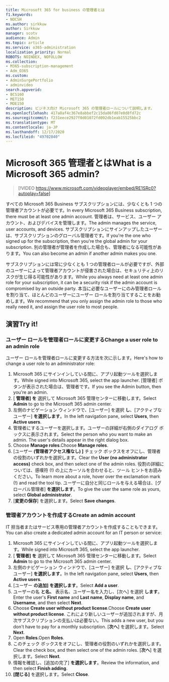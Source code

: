 ```yaml
---
title: Microsoft 365 for business の管理者とは
f1.keywords:
- NOCSH
ms.author: sirkkuw
author: Sirkkuw
manager: scotv
audience: Admin
ms.topic: article
ms.service: o365-administration
localization_priority: Normal
ROBOTS: NOINDEX, NOFOLLOW
ms.collection:
- M365-subscription-management
- Adm_O365
ms.custom:
- AdminSurgePortfolio
- adminvideo
search.appverid:
- BCS160
- MET150
- MOE150
description: ビジネス向け Microsoft 365 の管理者ロールについて説明します。
ms.openlocfilehash: 417a8af4c367e8abbef2c15da86fd07e0d8fd72c
ms.sourcegitcommit: f231eece2927f0d01072fd092db1eab15525bbc2
ms.translationtype: MT
ms.contentlocale: ja-JP
ms.lasthandoff: 12/17/2020
ms.locfileid: "49702840"
---
```

# <a name="what-is-a-microsoft-365-admin"></a><span data-ttu-id="56b2d-103">Microsoft 365 管理者とは</span><span class="sxs-lookup"><span data-stu-id="56b2d-103">What is a Microsoft 365 admin?</span></span>

> [!VIDEO https://www.microsoft.com/videoplayer/embed/RE1SRc0?autoplay=false]

<span data-ttu-id="56b2d-104">すべての Microsoft 365 Business サブスクリプションには、少なくとも 1 つの管理者アカウントが必要です。</span><span class="sxs-lookup"><span data-stu-id="56b2d-104">In every Microsoft 365 Business subscription, there must be at least one admin account.</span></span> <span data-ttu-id="56b2d-105">管理者は、サービス、ユーザー アカウント、およびデバイスを管理します。</span><span class="sxs-lookup"><span data-stu-id="56b2d-105">The admin manages the service, user accounts, and devices.</span></span> <span data-ttu-id="56b2d-106">サブスクリプションにサインアップしたユーザーは、サブスクリプションのグローバル管理者です。</span><span class="sxs-lookup"><span data-stu-id="56b2d-106">If you're the one who signed up for the subscription, then you're the global admin for your subscription.</span></span> <span data-ttu-id="56b2d-107">別の管理者が管理者を作成した場合も、管理者になる可能性があります。</span><span class="sxs-lookup"><span data-stu-id="56b2d-107">You can also become an admin if another admin makes you one.</span></span>

<span data-ttu-id="56b2d-108">サブスクリプションには常に少なくとも 1 つの管理者ロールが必要ですが、外部のユーザーによって管理者アカウントが侵害された場合は、セキュリティ上のリスクが生じ得る可能性があります。</span><span class="sxs-lookup"><span data-stu-id="56b2d-108">While you always need at least one admin role for your subscription, it can be a security risk if the admin account is compromised by an outside party.</span></span> <span data-ttu-id="56b2d-109">本当に必要なユーザーにのみ管理者ロールを割り当て、ほとんどのユーザーにユーザー ロールを割り当てすることをお勧めします。</span><span class="sxs-lookup"><span data-stu-id="56b2d-109">We recommend that you only assign the admin role to those who really need it, and assign the user role to most people.</span></span>

## <a name="try-it"></a><span data-ttu-id="56b2d-110">演習</span><span class="sxs-lookup"><span data-stu-id="56b2d-110">Try it!</span></span>

### <a name="change-a-user-role-to-an-admin-role"></a><span data-ttu-id="56b2d-111">ユーザー ロールを管理者ロールに変更する</span><span class="sxs-lookup"><span data-stu-id="56b2d-111">Change a user role to an admin role</span></span>

<span data-ttu-id="56b2d-112">ユーザー ロールを管理者ロールに変更する方法を次に示します。</span><span class="sxs-lookup"><span data-stu-id="56b2d-112">Here's how to change a user role to an administrator role:</span></span>

1. <span data-ttu-id="56b2d-113">Microsoft 365 にサインインしている間に、アプリ起動ツールを選択します。</span><span class="sxs-lookup"><span data-stu-id="56b2d-113">While signed into Microsoft 365, select the app launcher.</span></span> <span data-ttu-id="56b2d-114">[管理者] ボタンが表示された場合は、管理者です。</span><span class="sxs-lookup"><span data-stu-id="56b2d-114">If you see the Admin button, then you're an admin.</span></span>
1. <span data-ttu-id="56b2d-115">[ **管理者] を** 選択して Microsoft 365 管理センターに移動します。</span><span class="sxs-lookup"><span data-stu-id="56b2d-115">Select **Admin** to go to the Microsoft 365 admin center.</span></span>
1. <span data-ttu-id="56b2d-116">左側のナビゲーション ウィンドウで、[ユーザー] を選択 **し**、[アクティブなユーザー] **を選択します**。</span><span class="sxs-lookup"><span data-stu-id="56b2d-116">In the left navigation pane, select **Users**, then **Active users**.</span></span>
1. <span data-ttu-id="56b2d-117">管理者にするユーザーを選択します。ユーザーの詳細が右側のダイアログ ボックスに表示されます。</span><span class="sxs-lookup"><span data-stu-id="56b2d-117">Select the person who you want to make an admin. The user's details appear in the right dialog box.</span></span>
1. <span data-ttu-id="56b2d-118">Choose **Manage roles**.</span><span class="sxs-lookup"><span data-stu-id="56b2d-118">Choose **Manage roles**.</span></span>
1. <span data-ttu-id="56b2d-119">[ユーザー **(管理者アクセス権なし) ]** チェック ボックスをオフにし、管理者の役割のいずれかを選択します。</span><span class="sxs-lookup"><span data-stu-id="56b2d-119">Clear the **User (no administrator access)** check box, and then select one of the admin roles.</span></span> <span data-ttu-id="56b2d-120">役割の詳細については、感嘆符 (!) の上にカーソルを合わせると、ツール ヒントをお読みください。</span><span class="sxs-lookup"><span data-stu-id="56b2d-120">To learn more about a role, hover over the exclamation mark (!) and read the tool tip.</span></span> <span data-ttu-id="56b2d-121">ユーザーに自分と同じロールを与える場合は、[グローバル管理者] **を選択します**。</span><span class="sxs-lookup"><span data-stu-id="56b2d-121">To give the user the same role as  yours, select **Global administrator**.</span></span>
1. <span data-ttu-id="56b2d-122">[**変更の保存**] を選択します。</span><span class="sxs-lookup"><span data-stu-id="56b2d-122">Select **Save changes**.</span></span>

### <a name="create-an-admin-account"></a><span data-ttu-id="56b2d-123">管理者アカウントを作成する</span><span class="sxs-lookup"><span data-stu-id="56b2d-123">Create an admin account</span></span> 

<span data-ttu-id="56b2d-124">IT 担当者またはサービス専用の管理者アカウントを作成することもできます。</span><span class="sxs-lookup"><span data-stu-id="56b2d-124">You can also create a dedicated admin account for an IT person or service:</span></span>

1. <span data-ttu-id="56b2d-125">Microsoft 365 にサインインしている間に、アプリ起動ツールを選択します。</span><span class="sxs-lookup"><span data-stu-id="56b2d-125">While signed into Microsoft 365, select the app launcher.</span></span>
1. <span data-ttu-id="56b2d-126">[ **管理者] を** 選択して Microsoft 365 管理センターに移動します。</span><span class="sxs-lookup"><span data-stu-id="56b2d-126">Select **Admin** to go to the Microsoft 365 admin center.</span></span>
1. <span data-ttu-id="56b2d-127">左側のナビゲーション ウィンドウで、[ユーザー] を選択 **し**、[アクティブなユーザー] **を選択します**。</span><span class="sxs-lookup"><span data-stu-id="56b2d-127">In the left navigation pane, select **Users**, then **Active users**.</span></span>
1. <span data-ttu-id="56b2d-128">[ユーザー **の追加] を選択します**。</span><span class="sxs-lookup"><span data-stu-id="56b2d-128">Select **Add a user**.</span></span>
1. <span data-ttu-id="56b2d-129">ユーザーの名 **と名、** 表示名、ユーザー名を入力し、[次へ] を選択 **します**。</span><span class="sxs-lookup"><span data-stu-id="56b2d-129">Enter the user's **First name** and **Last name**, **Display name**, and **Username**, and then select **Next**.</span></span>
1. <span data-ttu-id="56b2d-130">Choose **Create user without product license**.</span><span class="sxs-lookup"><span data-stu-id="56b2d-130">Choose **Create user without product license**.</span></span> <span data-ttu-id="56b2d-131">これにより新しいユーザーが追加されますが、月次サブスクリプションの支払いは必要ない。</span><span class="sxs-lookup"><span data-stu-id="56b2d-131">This adds a new user, but you don't have to pay for a monthly subscription.</span></span> <span data-ttu-id="56b2d-132">[**次へ**] を選択します。</span><span class="sxs-lookup"><span data-stu-id="56b2d-132">Select **Next**.</span></span>
1. <span data-ttu-id="56b2d-133">Open **Roles**.</span><span class="sxs-lookup"><span data-stu-id="56b2d-133">Open **Roles**.</span></span>
1. <span data-ttu-id="56b2d-134">このチェック ボックスをオフにし、管理者の役割のいずれかを選択します。</span><span class="sxs-lookup"><span data-stu-id="56b2d-134">Clear the  check box, and then select one of the admin roles.</span></span> <span data-ttu-id="56b2d-135">[**次へ**] を選択します。</span><span class="sxs-lookup"><span data-stu-id="56b2d-135">Select **Next**.</span></span>
1. <span data-ttu-id="56b2d-136">情報を確認し、[追加の完了] **を選択します**。</span><span class="sxs-lookup"><span data-stu-id="56b2d-136">Review the information, and then select **Finish adding**.</span></span>
1. <span data-ttu-id="56b2d-137">**[閉じる]** を選択します。</span><span class="sxs-lookup"><span data-stu-id="56b2d-137">Select **Close**.</span></span>
